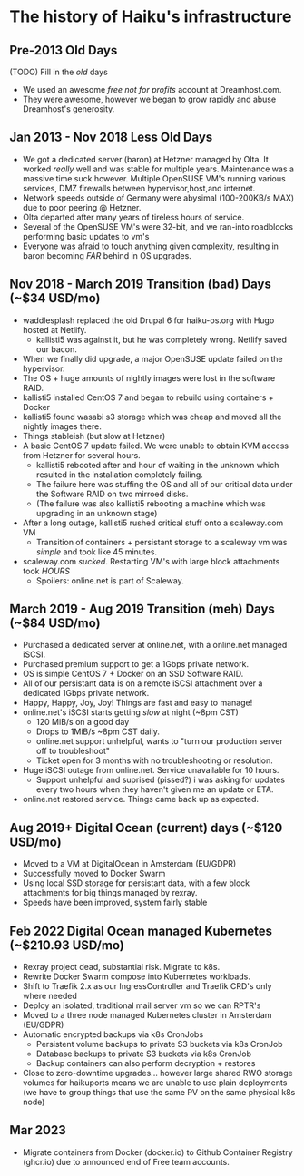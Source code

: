 # The history of Haiku's infrastructure

## Pre-2013 Old Days

(TODO) Fill in the *old* days

  * We used an awesome *free not for profits* account at Dreamhost.com.
  * They were awesome, however we began to grow rapidly and abuse Dreamhost's generosity.

## Jan 2013 - Nov 2018 Less Old Days

  * We got a dedicated server (baron) at Hetzner managed by Olta. It worked *really* well
    and was stable for multiple years. Maintenance was a massive time suck however. Multiple
    OpenSUSE VM's running various services, DMZ firewalls between hypervisor,host,and internet.
  * Network speeds outside of Germany were abysimal (100-200KB/s MAX) due to poor peering @ Hetzner.
  * Olta departed after many years of tireless hours of service.
  * Several of the OpenSUSE VM's were 32-bit, and we ran-into roadblocks performing basic updates to vm's
  * Everyone was afraid to touch anything given complexity, resulting in baron becoming *FAR* behind in OS upgrades.

## Nov 2018 - March 2019 Transition (bad) Days  (~$34 USD/mo)

  * waddlesplash replaced the old Drupal 6 for haiku-os.org with Hugo hosted at Netlify.
    * kallisti5 was against it, but he was completely wrong. Netlify saved our bacon.
  * When we finally did upgrade, a major OpenSUSE update failed on the hypervisor.
  * The OS + huge amounts of nightly images were lost in the software RAID.
  * kallisti5 installed CentOS 7 and began to rebuild using containers + Docker
  * kallisti5 found wasabi s3 storage which was cheap and moved all the nightly images there.
  * Things stableish (but slow at Hetzner)
  * A basic CentOS 7 update failed. We were unable to obtain KVM access from Hetzner for several hours.
    * kallisti5 rebooted after and hour of waiting in the unknown which resulted in the installation completely failing.
    * The failure here was stuffing the OS and all of our critical data under the Software RAID on two mirroed disks.
    * (The failure was also kallisti5 rebooting a machine which was upgrading in an unknown stage)
  * After a long outage, kallisti5 rushed critical stuff onto a scaleway.com VM
    * Transition of containers + persistant storage to a scaleway vm was *simple* and took like 45 minutes.
  * scaleway.com *sucked*.   Restarting VM's with large block attachments took *HOURS*
    * Spoilers: online.net is part of Scaleway.

## March 2019 - Aug 2019 Transition (meh) Days (~$84 USD/mo)

  * Purchased a dedicated server at online.net, with a online.net managed iSCSI.
  * Purchased premium support to get a 1Gbps private network.
  * OS is simple CentOS 7 + Docker on an SSD Software RAID.
  * All of our persistant data is on a remote iSCSI attachment over a dedicated 1Gbps private network.
  * Happy, Happy, Joy, Joy! Things are fast and easy to manage!
  * online.net's iSCSI starts getting *slow* at night (~8pm CST)
    * 120 MiB/s on a good day
    * Drops to 1MiB/s ~8pm CST daily.
    * online.net support unhelpful, wants to "turn our production server off to troubleshoot"
    * Ticket open for 3 months with no troubleshooting or resolution.
  * Huge iSCSI outage from online.net. Service unavailable for 10 hours.
    * Support unhelpful and suprised (pissed?) i was asking for updates every two hours when they haven't given me an update or ETA.
  * online.net restored service. Things came back up as expected.

## Aug 2019+ Digital Ocean (current) days (~$120 USD/mo)

  * Moved to a VM at DigitalOcean in Amsterdam (EU/GDPR)
  * Successfully moved to Docker Swarm
  * Using local SSD storage for persistant data, with a few block attachments for big things managed by rexray.
  * Speeds have been improved, system fairly stable

## Feb 2022 Digital Ocean managed Kubernetes (~$210.93 USD/mo)

  * Rexray project dead, substantial risk.  Migrate to k8s.
  * Rewrite Docker Swarm compose into Kubernetes workloads.
  * Shift to Traefik 2.x as our IngressController and Traefik CRD's only where needed
  * Deploy an isolated, traditional mail server vm so we can RPTR's
  * Moved to a three node managed Kubernetes cluster in Amsterdam (EU/GDPR)
  * Automatic encrypted backups via k8s CronJobs
    * Persistent volume backups to private S3 buckets via k8s CronJob
    * Database backups to private S3 buckets via k8s CronJob
	* Backup containers can also perform decryption + restores
  * Close to zero-downtime upgrades... however large shared RWO storage volumes for haikuports means we
    are unable to use plain deployments (we have to group things that use the same PV on the
    same physical k8s node)

## Mar 2023

  * Migrate containers from Docker (docker.io) to Github Container Registry (ghcr.io) due to
    announced end of Free team accounts.
